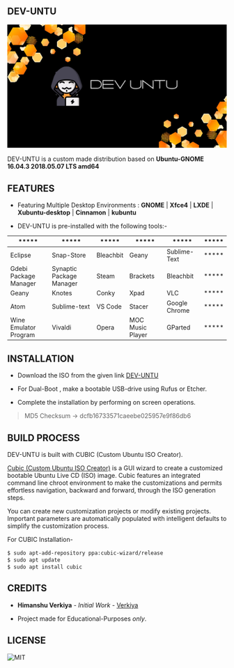 ## **DEV-UNTU**
![Devuntu Wallpaper](https://github.com/verkiya/Dev-untu/blob/master/Devuntu.jpg)

DEV-UNTU is a custom made distribution based on **Ubuntu-GNOME 16.04.3 2018.05.07 LTS amd64** 

## FEATURES

 - Featuring Multiple Desktop Environments : **GNOME** | **Xfce4** | **LXDE** | **Xubuntu-desktop** | **Cinnamon** | **kubuntu**

 - DEV-UNTU is pre-installed with the following tools:-

|***** |*****  |*****  |*****  |*****  |*****  |
|--|--|--|--|--|--|
|Eclipse  |Snap-Store  |Bleachbit|Geany|Sublime-Text|***** 
|Gdebi Package Manager|Synaptic Package Manager|Steam|Brackets|Bleachbit|***** 
|Geany|Knotes|Conky|Xpad|VLC|***** 
|Atom|Sublime-text|VS Code|Stacer|Google Chrome|***** 
|Wine Emulator Program|Vivaldi|Opera|MOC Music Player|GParted|***** 


## INSTALLATION

 - Download the ISO from the given link [DEV-UNTU](https://drive.google.com/file/d/19xwXT-wsziQ9dPhkw6VnYyjx-kHvJNJq/view?usp=sharing)
 
 - For Dual-Boot  , make a bootable USB-drive using Rufus or Etcher.
 
 - Complete the installation by performing on screen operations.
 

> MD5 Checksum -> dcfb16733571caeebe025957e9f86db6

## BUILD PROCESS

DEV-UNTU is built with CUBIC (Custom Ubuntu ISO Creator).

[Cubic (Custom Ubuntu ISO Creator)](https://launchpad.net/cubic)  is a GUI wizard to create a customized bootable Ubuntu Live CD (ISO) image. Cubic features an integrated command line chroot environment to make the customizations and permits effortless navigation, backward and forward, through the ISO generation steps.

You can create new customization projects or modify existing projects. Important parameters are automatically populated with intelligent defaults to simplify the customization process.

For CUBIC Installation-

    $ sudo apt-add-repository ppa:cubic-wizard/release
    $ sudo apt update
    $ sudo apt install cubic

## CREDITS

* **Himanshu Verkiya** - _Initial Work_ - [Verkiya ](https://github.com/Verkiya)

* Project made for Educational-Purposes _only_.

## LICENSE
![MIT](https://img.shields.io/github/license/verkiya/Dev-untu.svg?style=plastic)




